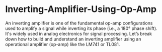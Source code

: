 # Inverting-Amplifier-Using-Op-Amp
An inverting amplifier is one of the fundamental op-amp configurations used to amplify a signal while inverting its phase (i.e., a 180° phase shift). It's widely used in analog electronics for signal processing. Let’s break down how to build and understand an inverting amplifier using an operational amplifier (op-amp) like the LM741 or TL081.
